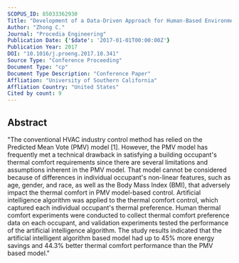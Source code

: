 ```yaml
---
SCOPUS_ID: 85033362930
Title: "Development of a Data-Driven Approach for Human-Based Environmental Control"
Author: "Zhong C."
Journal: "Procedia Engineering"
Publication Date: {'$date': '2017-01-01T00:00:00Z'}
Publication Year: 2017
DOI: "10.1016/j.proeng.2017.10.341"
Source Type: "Conference Proceeding"
Document Type: "cp"
Document Type Description: "Conference Paper"
Affliation: "University of Southern California"
Affliation Country: "United States"
Cited by count: 9
---
```


## Abstract
"The conventional HVAC industry control method has relied on the Predicted Mean Vote (PMV) model [1]. However, the PMV model has frequently met a technical drawback in satisfying a building occupant's thermal comfort requirements since there are several limitations and assumptions inherent in the PMV model. That model cannot be considered because of differences in individual occupant's non-linear features, such as age, gender, and race, as well as the Body Mass Index (BMI), that adversely impact the thermal comfort in PMV model-based control. Artificial intelligence algorithm was applied to the thermal comfort control, which captured each individual occupant's thermal preference. Human thermal comfort experiments were conducted to collect thermal comfort preference data on each occupant, and validation experiments tested the performance of the artificial intelligence algorithm. The study results indicated that the artificial intelligent algorithm based model had up to 45% more energy savings and 44.3% better thermal comfort performance than the PMV based model."
